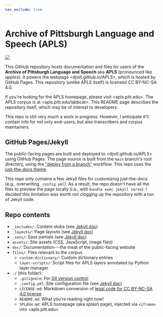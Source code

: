 ```yaml
---
nav_exclude: true
---
```


# Archive of Pittsburgh Language and Speech (APLS)

[![](https://i.creativecommons.org/l/by-nc-sa/4.0/88x31.png)](https://creativecommons.org/licenses/by-nc-sa/4.0/)

This GitHub repository hosts documentation and files for users of the **Archive of Pittsburgh Language and Speech** aka **APLS** (pronounced like _apples_).
It powers the webpage <djvill.github.io/APLS>, which is hosted by GitHub Pages.
This repository (unlike APLS itself) is licensed CC BY-NC-SA 4.0.


If you're looking for the APLS homepage, please visit <apls.pitt.edu>.
The APLS corpus is at <apls.pitt.edu/labbcat>.
This README page describes the repository itself, which may be of interest to developers.


This repo is still very much a work in progress.
However, I anticipate it'll contain info for not only end-users, but also transcribers and corpus maintainers.


## GitHub Pages/Jekyll

The public-facing pages are built and deployed to <djvill.github.io/APLS> using GitHub Pages.
The page source is built from the `main` branch's root directory, using the ["deploy from a branch"](https://docs.github.com/en/pages/getting-started-with-github-pages/configuring-a-publishing-source-for-your-github-pages-site#publishing-from-a-branch) workflow.
This repo uses the [just-the-docs theme](https://github.com/just-the-docs/just-the-docs).


This repo only contains a few Jekyll files for customizing just-the-docs (e.g., overwriting `_config.yml`).
As a result, the repo doesn't have all the files to preview the page locally (i.e., with `bundle exec jekyll serve`).
I decided this limitation was worth not clogging up the repository with a ton of Jekyll code.


## Repo contents

- `_includes/`: Content stubs (see [Jekyll doc](https://jekyllrb.com/docs/includes/))
- `_layouts/`: Page layouts (see [Jekyll doc](https://jekyllrb.com/docs/layouts/))
- `_sass/`: Sass partials (see [Jekyll doc](https://jekyllrb.com/docs/configuration/sass/))
- `assets/`: Site assets (CSS, JavaScript, image files)
- `doc/`: Documentation---the meat of the public-facing website
- `files/`: Files relevant to the corpus
	- `custom-dictionary/`: Custom dictionary entries
	- `layer-scripts/`: Script files for APLS layers annotated by Python layer manager
- `./` (this folder):
	- `.gitignore`: For [Git version control](https://git-scm.com/docs/gitignore)
	- `_config.yml`: Site configuration file (see [Jekyll doc](https://jekyllrb.com/docs/configuration/))
	- `LICENSE.md`: Markdown conversion of [legal code for CC BY-NC-SA 4.0 license](https://creativecommons.org/licenses/by-nc-sa/4.0/legalcode)
	- `README.md`: What you're reading right now!
	- `SPLASH.md`: APLS homepage (aka splash page), injected via `<iframe>` into <apls.pitt.edu>
